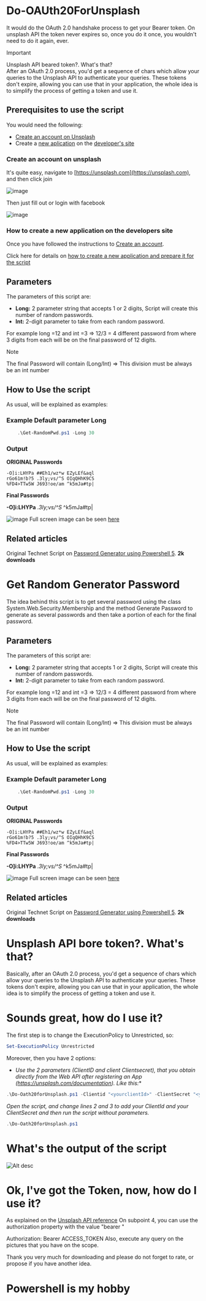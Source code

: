 # Do-OAUth20ForUnsplash

It would do the OAuth 2.0 handshake process to get your Bearer token.
On unsplash API the token never expires so, once you do it once, you wouldn't need to do it again, ever.


> [!IMPORTANT]
> Unsplash API beared token?. What's that? </br>
> After an OAuth 2.0 process, you'd get a sequence of chars which allow your queries to the Unsplash API to authenticate your queries. These tokens don't expire,  allowing you can use that in your application, the whole idea is to simplify the process of getting a token and use it.
 

## Prerequisites to use the script

You would need the following:

- [Create an account on Unsplash](###Create-an-account-on-unsplash)
- Create a [new aplication](###How-to-create-a-new-application-on-the-developers-site) on the [developer's site](https://unsplash.com/developers)

### Create an account on unsplash

It's quite easy, navigate to [https://unsplash.com](https://unsplash.com), and then click join

![image](../../Images/UnsplashAPI/Join/UnsplashJoin01.png)

Then just fill out or login with facebook

![image](../../Images/UnsplashAPI/Join/UnsplashJoin02.png)

### How to create a new application on the developers site

Once you have followed the instructions to [Create an account](###Create-an-account-on-unsplash).

Click here for details on [how to create a new application and prepare it for the script](Create-application)

## Parameters

The parameters of this script are:
- **Long:** 2 parameter string that accepts 1 or 2 digits, Script will create this number of random passwords.
- **Int:** 2-digit parameter to take from each random password.

For example long =12 and int =3  => 12/3 = 4 different password from where 3 digits from each will be on the final password of 12 digits.

> [!NOTE]
> The final Password will contain (Long/Int) => This division must be always be an int number


## How to Use the script

As usual, will be explained as examples:

### Example Default parameter Long

```Powershell
    .\Get-RandomPwd.ps1 -Long 30
```

### Output

**ORIGINAL Passwords** </br>
```
-O]i:LHYPa ##Eh1/wz*w EZyLEf&aql
rGo61m!b?5 .3ly;vs/^S OIqQHhK9CS
%FD4>TTw5W J693!oe/am ^k5mJa#tp|
```

**Final Passwords** </br>

**-O]i:LHYPa** *.3ly;vs/^S* ^k5mJa#tp|


![image](../../Images/PasswordGenerator/PasswordGenerator.gif)
Full screen image can be seen [here](https://recordit.co/6NwMlDhNym)


## Related articles

Original Technet Script on [Password Generator using Powershell 5](https://gallery.technet.microsoft.com/Password-Generator-using-0f99f008). **2k downloads**








 # Get Random Generator Password

The idea behind this script is to get several password using the class System.Web.Security.Membership and the method Generate Password to generate as several passwords and then take a portion of each for the final password.

## Parameters

The parameters of this script are:
- **Long:** 2 parameter string that accepts 1 or 2 digits, Script will create this number of random passwords.
- **Int:** 2-digit parameter to take from each random password.

For example long =12 and int =3  => 12/3 = 4 different password from where 3 digits from each will be on the final password of 12 digits.

> [!NOTE]
> The final Password will contain (Long/Int) => This division must be always be an int number


## How to Use the script

As usual, will be explained as examples:

### Example Default parameter Long

```Powershell
    .\Get-RandomPwd.ps1 -Long 30
```

### Output

**ORIGINAL Passwords** </br>
```
-O]i:LHYPa ##Eh1/wz*w EZyLEf&aql
rGo61m!b?5 .3ly;vs/^S OIqQHhK9CS
%FD4>TTw5W J693!oe/am ^k5mJa#tp|
```

**Final Passwords** </br>

**-O]i:LHYPa** *.3ly;vs/^S* ^k5mJa#tp|


![image](../../Images/PasswordGenerator/PasswordGenerator.gif)
Full screen image can be seen [here](https://recordit.co/6NwMlDhNym)


## Related articles

Original Technet Script on [Password Generator using Powershell 5](https://gallery.technet.microsoft.com/Password-Generator-using-0f99f008). **2k downloads**


# Unsplash API bore token?. What's that?
Basically, after an OAuth 2.0 process, you'd get a sequence of chars which allow your queries to the Unsplash API to authenticate your queries. These tokens don't expire,  allowing you can use that in your application, the whole idea is to simplify the process of getting a token and use it.

# Sounds great, how do I use it?
The first step is to change the ExecutionPolicy to Unrestricted, so:

 

 

```PowerShell
Set-ExecutionPolicy Unrestricted
 ```
 


Moreover, then you have 2 options:

* *Use the 2 parameters (ClientID and client Clientsecret), that you obtain directly from the Web API after registering an App (https://unsplash.com/documentation). Like this:**

 

 

```PowerShell
.\Do-Oath20forUnsplash.ps1 -Clientid "<yourclientId>" -ClientSecret "<yourclientsecret>"
 ```
 

*Open the script, and change lines 2 and 3 to add your ClientId and your ClientSecret and then run the script without parameters.*

 
 

```PowerShell
.\Do-Oath20forUnsplash.ps1
```

# What's the output of the script

![Alt desc](https://gallery.technet.microsoft.com/site/view/file/222533/1/output.png)
 

# Ok, I've got the Token, now, how do I use it?
As explained on the [Unsplash API reference](https://unsplash.com/documentation#authorization-workflow) On subpoint 4, you can use the authorization  property with the value "bearer <access code>"

 

Authorization: Bearer ACCESS_TOKEN
Also, execute any query on the pictures that you have on the scope.

 

Thank you very much for downloading and please do not forget to rate, or propose if you have another idea.

# Powershell is my hobby